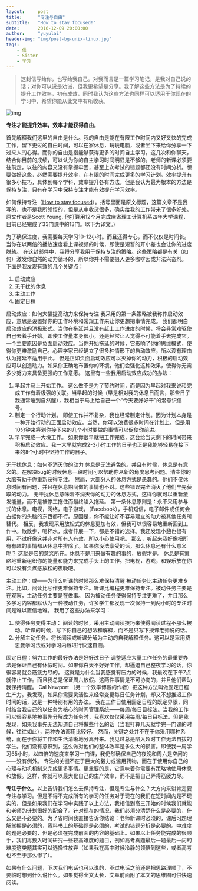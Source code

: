 ```yaml
---
layout:     post
title:      "专注与自由"
subtitle:   "How to stay focused!"
date:       2016-12-09 20:00:00
author:     "yuyulai"
header-img: "img/post-bg-unix-linux.jpg"
tags:
    - 信
    - Sister
    - 学习
---
```


> 这封信写给你，也写给我自己。对我而言是一篇学习笔记，是我对自己说的话；对你可以说是劝诫，但我更希望是分享。我了解这些方法是为了持续的提升工作效率，初有成效，同时我认为这些方法也同样可以适用于你现在的学习中，希望你能从此文中有所收获。

![img](/yuyulaiGithubBlog/img/in-post/post-bg-letter4sister001.png)

**专注才能提升效率，效率才能获得自由**。

首先解释我们这里的自由是什么。我的自由是能在有限工作时间内又好又快的完成工作，留下更过的自由时间，可以在家休息，玩玩电脑，或者坐下来给你分享一下过来人的心得。而你的自由是指能够获得更多的时间自主学习。这几次和你聊天，结合你目前的成绩，可以认为你的自主学习时间明显是不够的。老师的新课必须要往前走，以往的内容又没有掌握牢固，甚至上次考试的错题都还没有时间分析。想要做好这些，必然需要提升效率，在有限的时间完成更多的学习计划。效率提升有很多小技巧，具体到每个学科，效率提升各有方法，但是我认为最为根本的方法是保持专注，只有在学习中保持专注才能有效提升学习效率。

如何保持专注（[How to stay focused](https://www.scotthyoung.com/blog/2011/11/28/focus-without-caffeine/)）。括号里面是原文标题，这篇文章不是我写的，也不是我所领悟的，但是从中收货很多，确实给我的工作带来了很多好处。原文作者是Scott Young, 他打算用12个月完成麻省理工计算机系四年大学课程，目前已经完成了33门课中的13门。以下为译文。)

为了确保进度，我需要每天学习10-12小时。而且还得专心，而不仅仅是时间长。当你在以两倍的播放速度看上课视频的时候，即使是短暂的开小差也会让你的进度脱轨。
在这封邮件中，我将分享我用于保持专注的策略。这些策略都是有关（如何）激发你自然的动力循环的，所以你并不需要摄入更多咖啡因或非法兴奋剂。
下面是我发现有效的几个关键点：

1. 启动效应
2. 无干扰的休息
3. 主动工作
4. 固定日程

启动效应：如何大幅提高动力来保持专注
我采用的第一条策略被我称作启动效应，意思是设置好你的工作环境和常规工作来让你更想把事情完成。
我们都明白启动效应的消极形式。当你在拖延并且没有赶上工作进度的时候，将会非常难驱使自己去着手开始。即使工作量本身很小，还是经常让人觉得不可能着手去完成它。
一个主要原因是负面启动效应。当你开始拖延的时候，它影响了你的思维模式，使得你更难激励自己。心理学家已经确立了很多种情形下的启动效应，所以没有理由认为拖延不适用于此。
但是正如负面启动效应可以灭掉你的动力，积极的启动效应可以创造动力。如果你正确地布置你的环境，他们会强化这种效果，使得你无需多少努力来具备更强的工作意愿。
这里有一些我用启动效应成功的办法：
1. 早起并马上开始工作。
   这么做不是为了节约时间，而是因为早起对我来说和完成工作有着极强的关联。当早起的时候（早是相对我的休息日而言，那些日子我通常睡到自然醒），我相当于马上给自己一个“今天要好好干”的潜意识信号。
2. 制定一个行动计划。
   即使工作并不复杂，我也经常制定计划。因为计划本身是一种开始行动的正面启动效应。当然，你可以浪费很多时间在计划上。但是用10分钟来筹划你接下来的几个小时要做的事情可以促使你前进。
3. 早早完成一大块工作。
   如果你很早就把工作完成，这会给当天剩下的时间带来积极启动效应。我一大早就完成2-3小时工作的日子也正是我能够轻易在接下来的8个小时中坚持工作的日子。

无干扰休息：如何不消灭你的动力
休息是无法避免的。并且有时候，休息是有意义的。在解决bug的时候休息一段时间可以帮助你从新的角度思考问题。清空你的大脑有助于你重新获得专注。
然而，大部分人的休息方式是愚蠢的。他们不仅休息时间有问题，并且在休息期间做的事情也不对。这些错误完全消灭了他们早先获取的动力。
无干扰休息意味着不消灭你的动力的休息方式，这样你就可以重新激发能量，而不是被停工拖住而最终陷入拖延。
第一条休息原则是：永不采用参与式的休息。电视，网络，电子游戏，（Facebook），手机短信，电子邮件或任何会占据你的头脑的东西都不行。原因是，你不能让好不容易建立的动力被其他任务所替代。
相反，我发现采用放松式的休息更加有效，但我可以很容易地重新回到工作中。散散步，喝杯水，或者伸展一下，都是不错的选择。我还发现小憩也很有用，不过好像这并非对所有人有效，所以小心使用吧。
那么，听起来我好像把所有有趣的事情都从休息中排除了。如果你没法享受的话，那么休息还有什么意义呢？
这就是它的意义所在。休息不是用来做有趣的事的，放假才是。
休息是有策略地重新组织你的能量和能力来完成手头上的工作。把电视，游戏，和娱乐放在你可以没有负疚感放松的夜晚吧。

主动工作：或——为什么听课的时候那么难保持清醒
被动任务比主动任务更难专注。比如，阅读比写作更难保持专注。听课比编程更难保持专注。被动任务主要是在观察，主动任务主要是在做事。
因为被动任务使得保持专注更难了，并且那么多学习内容都默认为一种被动任务，许多学生都发现一次保持一到两小时的专注时间是难以置信地难。
我用了这些办法来学习：
1. 使得任务变得主动： 阅读的时候，采用主动阅读技巧来使得阅读过程不那么被动。听课的时候，写下你自己的想法和解释，而不是只写下授课老师说的话。
2. 分解主动任务。将长阅读或听课分解为主动的自我解释任务。这可以是采用费恩曼学习法或对学习内容进行快速自测。

固定日程：努力工作的最好办法是好好过日子
调整适应大量工作任务的最重要办法是保证自己有休假时间。如果你白天不好好工作，却逼迫自己整夜学习的话，你很容易就会筋疲力尽的。
这就是为什么当我感觉有压力的时候，我最晚在下午7点就停止工作。而且我总是保证周六放假。这两件事情是不可协商的，并且他们帮助我保持清醒。
Cal Newport （另一个效率博客的作者）把这种方法叫做固定日程生产力。我发现，如果你需要灵活性来经常变更每日任务计划，却又不想推迟工作时间的话，这是一种特别有用的办法。
我在工作日使用固定日程的既定界限，同时结合我自己的以任务为核心的时间管理系统——每周/每日目标法。当我的工作可以很容易地被事先分解成为任务时，我喜欢仅仅采用每周/每日目标法。但是我发现，如果我事先无法知道自己将做些什么的话（当我打算几天就学完一门课的时候，往往如此），两种办法都用比较好。
然而，关键之处并不在于你采用哪种系统，而在于你将工作和生活清晰地分离开来。我见过总是陷入超时工作无法自拔的学生。他们没有意识到，这么做对他们的整体效率是多么大的损害。即使我一周学习65小时，以四倍的速度来学习一门课，我仍然确保自己的夜晚和周六是空闲的——没有例外。
专注的关键不在于巨大的毅力或滥用药物，而在于使用你自己的心理与动机机制来完成更多事情。更重要的是，它意味着你需要有策略地使用休息和放假。这样，你就可以最大化自己的生产效率，而不是把自己弄得筋疲力尽。

**专注于什么**。以上告诉我们怎么去保持专注，但是专注与什么？大方向来讲肯定要专注与学习。但是不得不完成所有的学习的任务对于现在的我们在短时间内是不现实的，但是如果我们在学习中实践了以上方法，我相信到高三开始的时候我们就能和老师的计划很好的配合了。针对现在的情况，我们必须分清楚什么是必要的，什么又是不必要的。为了省时间我直接告诉你结论：老师新课时必须的，课后习题理解掌握是必须的，资料书上的基础题是必须的，考试的错题分析是必要的。中难度的题是必要的，但是必须在完成前面的内容的基础上。如果以上任务能完成的很顺手，我们再投入时间研究一些较高难度的题目，例如高考真题最后一题最后一问的难度这类题其实可以选择性放弃（如果我在高中时候冷静的领悟到这些，或者高考也不至于那么惨了）。

如果有什么问题，下次我们电话也可以说的，不过电话之前还是把思路理顺了，不要临时想到什么说什么。如果觉得全文太长，文章前面附了本文的思维图可供快速阅读。


